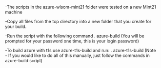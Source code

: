 -The scripts in the azure-wlsom-mint21 folder were tested on a new Mint21 machine

-Copy all files from the top directory into a new folder that you create for your build. 

-Run the script with the following command
	. azure-build
(You will be prompted for your password one time, this is your login password)

-To build azure with t1s use azure-t1s-build and run:
	. azure-t1s-build
(Note - If you would like to do all of this manually, just follow the commands in azure-build script)
